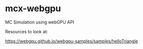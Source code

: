 # mcx-webgpu

MC Simulation using webGPU API

Resources to look at:

https://webgpu.github.io/webgpu-samples/samples/helloTriangle